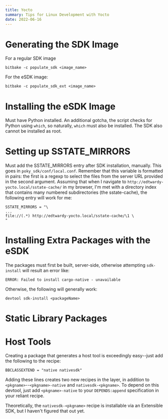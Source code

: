 ```yaml
---
title: Yocto
summary: Tips for Linux Development with Yocto
date: 2022-06-16
---
```

# Generating the SDK Image

For a regular SDK image

```
bitbake -c populate_sdk <image_name>
```

For the eSDK image:

```
bitbake -c populate_sdk_ext <image_name>
```

# Installing the eSDK Image

Must have Python installed. An additional gotcha, the script checks for Python
using `which`, so naturally, `which` must also be installed. The SDK also
cannot be installed as root.

# Setting up SSTATE_MIRRORS

Must add the SSTATE_MIRRORS entry after SDK installation, manually. This goes
in `poky_sdk/conf/local.conf`. Remember that this variable is formatted in
pairs: the first is a regexp to select the files from the server URL provided
in the second argument. Assuming that when I navigate to
`http://edtwardy-yocto.local/sstate-cache/` in my browser, I'm met with a
directory index that contains many numbered subdirectories (the sstate-cache),
the following entry will work for me:

```
SSTATE_MIRRORS = "\
...
file://(.*) http://edtwardy-yocto.local/sstate-cache/\1 \
"
```

# Installing Extra Packages with the eSDK

The packages must first be built, server-side, otherwise attempting
`sdk-install` will result an error like:

```
ERROR: Failed to install cargo-native - unavailable
```

Otherwise, the following will generally work:

```
devtool sdk-install <packageName>
```

# Static Library Packages

# Host Tools

Creating a package that generates a host tool is exceedingly easy--just add the
following to the recipe:

```
BBCLASSEXTEND = "native nativesdk"
```

Adding these lines creates two new recipes in the layer, in addition to
`<pkgname>`--`<pkgname>-native` and `nativesdk-<pkgname>`. To depend on this
devtool, just add `<pkgname>-native` to your `DEPENDS:append` specification in
your reliant recipe.

Theoretically, the `nativesdk-<pkgname>` recipe is installable via an
Extensible SDK, but I haven't figured that out yet.
